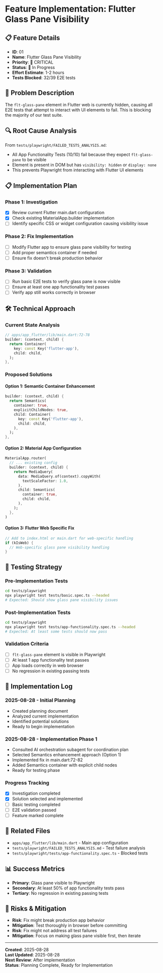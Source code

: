 # Feature Implementation: Flutter Glass Pane Visibility

## 📋 Feature Details
- **ID**: 01
- **Name**: Flutter Glass Pane Visibility
- **Priority**: 🚨 CRITICAL
- **Status**: 🔄 In Progress
- **Effort Estimate**: 1-2 hours
- **Tests Blocked**: 32/39 E2E tests

## 🎯 Problem Description
The `flt-glass-pane` element in Flutter web is currently hidden, causing all E2E tests that attempt to interact with UI elements to fail. This is blocking the majority of our test suite.

## 🔍 Root Cause Analysis
From `tests/playwright/FAILED_TESTS_ANALYSIS.md`:
- All App Functionality Tests (10/10) fail because they expect `flt-glass-pane` to be visible
- Element is present in DOM but has `visibility: hidden` or `display: none`
- This prevents Playwright from interacting with Flutter UI elements

## 📋 Implementation Plan

### Phase 1: Investigation
- [x] Review current Flutter main.dart configuration
- [x] Check existing MaterialApp.builder implementation
- [ ] Identify specific CSS or widget configuration causing visibility issue

### Phase 2: Fix Implementation
- [ ] Modify Flutter app to ensure glass pane visibility for testing
- [ ] Add proper semantics container if needed
- [ ] Ensure fix doesn't break production behavior

### Phase 3: Validation
- [ ] Run basic E2E tests to verify glass pane is now visible
- [ ] Ensure at least one app functionality test passes
- [ ] Verify app still works correctly in browser

## 🛠️ Technical Approach

### Current State Analysis
```dart
// apps/app_flutter/lib/main.dart:72-78
builder: (context, child) {
  return Container(
    key: const Key('flutter-app'),
    child: child,
  );
},
```

### Proposed Solutions

#### Option 1: Semantic Container Enhancement
```dart
builder: (context, child) {
  return Semantics(
    container: true,
    explicitChildNodes: true,
    child: Container(
      key: const Key('flutter-app'),
      child: child,
    ),
  );
},
```

#### Option 2: Material App Configuration
```dart
MaterialApp.router(
  // ... existing config
  builder: (context, child) {
    return MediaQuery(
      data: MediaQuery.of(context).copyWith(
        textScaleFactor: 1.0,
      ),
      child: Semantics(
        container: true,
        child: child,
      ),
    );
  },
)
```

#### Option 3: Flutter Web Specific Fix
```dart
// Add to index.html or main.dart for web-specific handling
if (kIsWeb) {
  // Web-specific glass pane visibility handling
}
```

## 🧪 Testing Strategy

### Pre-Implementation Tests
```bash
cd tests/playwright
npx playwright test tests/basic.spec.ts --headed
# Expected: Should show glass pane visibility issues
```

### Post-Implementation Tests
```bash
cd tests/playwright
npx playwright test tests/app-functionality.spec.ts --headed
# Expected: At least some tests should now pass
```

### Validation Criteria
- [ ] `flt-glass-pane` element is visible in Playwright
- [ ] At least 1 app functionality test passes
- [ ] App loads correctly in web browser
- [ ] No regression in existing passing tests

## 📝 Implementation Log

### 2025-08-28 - Initial Planning
- Created planning document
- Analyzed current implementation
- Identified potential solutions
- Ready to begin implementation

### 2025-08-28 - Implementation Phase 1
- Consulted AI orchestration subagent for coordination plan
- Selected Semantics enhancement approach (Option 1)
- Implemented fix in main.dart:72-82
- Added Semantics container with explicit child nodes
- Ready for testing phase

### Progress Tracking
- [x] Investigation completed
- [x] Solution selected and implemented
- [ ] Basic testing completed
- [ ] E2E validation passed
- [ ] Feature marked complete

## 🔗 Related Files
- `apps/app_flutter/lib/main.dart` - Main app configuration
- `tests/playwright/FAILED_TESTS_ANALYSIS.md` - Test failure analysis
- `tests/playwright/tests/app-functionality.spec.ts` - Blocked tests

## 📊 Success Metrics
- **Primary**: Glass pane visible to Playwright
- **Secondary**: At least 50% of app functionality tests pass
- **Tertiary**: No regression in existing passing tests

## 🚨 Risks & Mitigation
- **Risk**: Fix might break production app behavior
- **Mitigation**: Test thoroughly in browser before committing
- **Risk**: Fix might not address all test failures
- **Mitigation**: Focus on making glass pane visible first, then iterate

---

**Created**: 2025-08-28  
**Last Updated**: 2025-08-28  
**Next Review**: After implementation  
**Status**: Planning Complete, Ready for Implementation
